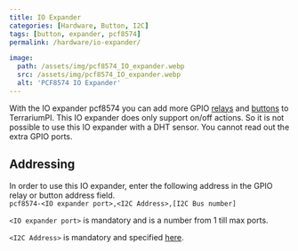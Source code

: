 ```yaml
---
title: IO Expander
categories: [Hardware, Button, I2C]
tags: [button, expander, pcf8574]
permalink: /hardware/io-expander/

image:
  path: /assets/img/pcf8574_IO_expander.webp
  src: /assets/img/pcf8574_IO_expander.webp
  alt: 'PCF8574 IO Expander'
---
```


With the IO expander pcf8574 you can add more GPIO [relays](/TerrariumPI/hardware/#relays) and [buttons](/TerrariumPI/hardware/#buttons) to TerrariumPI. This IO expander does only support on/off actions. So it is not possible to use this IO expander with a DHT sensor. You cannot read out the extra GPIO ports.

## Addressing

In order to use this IO expander, enter the following address in the GPIO relay or button address field.\
`pcf8574-<IO expander port>,<I2C Address>,[I2C Bus number]`

`<IO expander port>` is mandatory and is a number from 1 till max ports.

`<I2C Address>` is mandatory and specified [here](/TerrariumPI/hardware/#i2c-bus).
